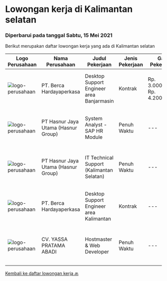 
  # Lowongan kerja di Kalimantan selatan

  ### Diperbarui pada tanggal Sabtu, 15 Mei 2021

  Berikut merupakan daftar lowongan kerja yang ada di Kalimantan selatan

  |Logo Perusahaan | Nama Perusahaan | Judul Pekerjaan | Jenis Pekerjaan | Gaji Pekerjaan | Lokasi | Deskripsi | Tanggal diunggah | Pranala |
  | -------------- | --------------- | --------------- | --------- | --------- | -------------- | ------- | ----------- | ----------- |
  |![logo-perusahaan](https://image-service-cdn.seek.com.au/0c900ac2b5b1a2cf9bee651ce5d069e68ff14c92/ee4dce1061f3f616224767ad58cb2fc751b8d2dc)|PT. Berca Hardayaperkasa|Desktop Support Engineer area Banjarmasin|Kontrak|Rp. 3.000.000-Rp. 4.200.000|Banjarmasin|Delivery the implementation and provide PC, Printer, and Networking. Analyze and diagnose technical issues and give fast problem resolution Technical...|Kamis, 13 Mei 2021|https://www.jobstreet.co.id/id/job/desktop-support-engineer-area-banjarmasin-3523369?token=0~d3a1dc7d-8194-4cfd-a851-674a2a320921&sectionRank=1&jobId=jobstreet-id-job-3523369|
|![logo-perusahaan](https://image-service-cdn.seek.com.au/4a55a03ce646b809a88d72b028fca2efebe2f51c/ee4dce1061f3f616224767ad58cb2fc751b8d2dc)|PT Hasnur Jaya Utama (Hasnur Group)|System Analyst  - SAP HR Module|Penuh Waktu|---|Kalimantan Selatan|Job Requirements: 27-35 years old Candidate must possess at least a Bachelor's Degree in any field, preferably from information technology Excellence...|Sabtu, 15 Mei 2021|https://www.jobstreet.co.id/id/job/system-analyst-sap-hr-module-3529731?token=0~d3a1dc7d-8194-4cfd-a851-674a2a320921&sectionRank=2&jobId=jobstreet-id-job-3529731|
|![logo-perusahaan](https://image-service-cdn.seek.com.au/4a55a03ce646b809a88d72b028fca2efebe2f51c/ee4dce1061f3f616224767ad58cb2fc751b8d2dc)|PT Hasnur Jaya Utama (Hasnur Group)|IT Technical Support (Kalimantan Selatan)|Penuh Waktu|---|Banjarbaru|Age between 25 - 28 years old Candidate must possess at least a Bachelor's Degree, Engineering (Computer/Telecommunication) or equivalent At least 1...|Senin, 10 Mei 2021|https://www.jobstreet.co.id/id/job/it-technical-support-kalimantan-selatan-3528223?token=0~d3a1dc7d-8194-4cfd-a851-674a2a320921&sectionRank=3&jobId=jobstreet-id-job-3528223|
|![logo-perusahaan](https://image-service-cdn.seek.com.au/0c900ac2b5b1a2cf9bee651ce5d069e68ff14c92/ee4dce1061f3f616224767ad58cb2fc751b8d2dc)|PT. Berca Hardayaperkasa|Desktop Support Engineer area Kalimantan|Kontrak|---|Kalimantan Selatan|Delivery the implementation and provide PC, Printer, and Networking. Analyze and diagnose technical issues and give fast problem resolution Technical...|Jumat, 30 April 2021|https://www.jobstreet.co.id/id/job/desktop-support-engineer-area-kalimantan-3520858?token=0~d3a1dc7d-8194-4cfd-a851-674a2a320921&sectionRank=4&jobId=jobstreet-id-job-3520858|
|![logo-perusahaan](https://us.123rf.com/450wm/pavelstasevich/pavelstasevich1811/pavelstasevich181101027/112815900-stock-vector-no-image-available-icon-flat-vector.jpg?ver=6)|CV. YASSA PRATAMA ABADI|Hostmaster & Web Developer|Penuh Waktu|---|Banjarmasin|Menguasai: WHM Cpanel Domain &amp; Hosting Manager Menguasai CMS Wordpress Menguasai Adobe Illustrator &amp; Photoshop User Interface Designer...|Senin, 26 April 2021|https://www.jobstreet.co.id/id/job/hostmaster-web-developer-3516862?token=0~d3a1dc7d-8194-4cfd-a851-674a2a320921&sectionRank=5&jobId=jobstreet-id-job-3516862|


  [Kembali ke daftar lowongan kerja 🔙](../README.md#daftar-lowongan-kerja)
  